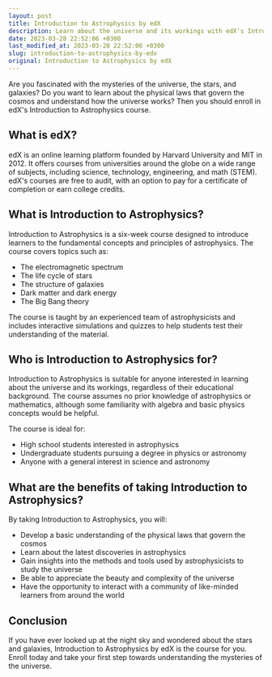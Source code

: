 ```yaml
---
layout: post
title: Introduction to Astrophysics by edX
description: Learn about the universe and its workings with edX's Introduction to Astrophysics online course.
date: 2023-03-28 22:52:06 +0300
last_modified_at: 2023-03-28 22:52:06 +0300
slug: introduction-to-astrophysics-by-edx
original: Introduction to Astrophysics by edX
---
```


Are you fascinated with the mysteries of the universe, the stars, and galaxies? Do you want to learn about the physical laws that govern the cosmos and understand how the universe works? Then you should enroll in edX's Introduction to Astrophysics course.

## What is edX?

edX is an online learning platform founded by Harvard University and MIT in 2012. It offers courses from universities around the globe on a wide range of subjects, including science, technology, engineering, and math (STEM). edX's courses are free to audit, with an option to pay for a certificate of completion or earn college credits.

## What is Introduction to Astrophysics?

Introduction to Astrophysics is a six-week course designed to introduce learners to the fundamental concepts and principles of astrophysics. The course covers topics such as:

- The electromagnetic spectrum
- The life cycle of stars
- The structure of galaxies
- Dark matter and dark energy
- The Big Bang theory

The course is taught by an experienced team of astrophysicists and includes interactive simulations and quizzes to help students test their understanding of the material.

## Who is Introduction to Astrophysics for?

Introduction to Astrophysics is suitable for anyone interested in learning about the universe and its workings, regardless of their educational background. The course assumes no prior knowledge of astrophysics or mathematics, although some familiarity with algebra and basic physics concepts would be helpful.

The course is ideal for:

- High school students interested in astrophysics
- Undergraduate students pursuing a degree in physics or astronomy
- Anyone with a general interest in science and astronomy

## What are the benefits of taking Introduction to Astrophysics?

By taking Introduction to Astrophysics, you will:

- Develop a basic understanding of the physical laws that govern the cosmos
- Learn about the latest discoveries in astrophysics
- Gain insights into the methods and tools used by astrophysicists to study the universe
- Be able to appreciate the beauty and complexity of the universe
- Have the opportunity to interact with a community of like-minded learners from around the world

## Conclusion

If you have ever looked up at the night sky and wondered about the stars and galaxies, Introduction to Astrophysics by edX is the course for you. Enroll today and take your first step towards understanding the mysteries of the universe.